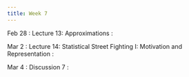 ```yaml
---
title: Week 7
---
```


Feb 28
: Lecture 13: Approximations
    :   

Mar 2
: Lecture 14: Statistical Street Fighting I: Motivation and Representation
    :   

Mar 4
: Discussion 7
    :   